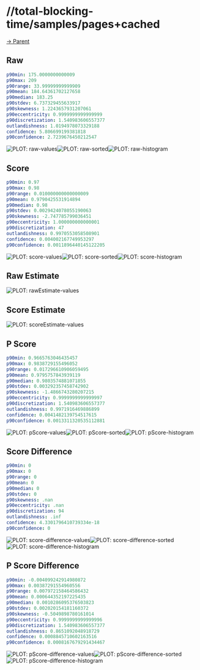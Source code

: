 
# //total-blocking-time/samples/pages+cached

[→ Parent](../..)


## Raw


```yaml
p90min: 175.0000000000009
p90max: 209
p90range: 33.99999999999909
p90mean: 184.64361702127658
p90median: 183.25
p90stdev: 6.737329455633917
p90skewness: 1.2243657931207061
p90eccentricity: 0.9999999999999999
p90discretization: 1.540983606557377
outlandishness: 1.0194978073329188
confidence: 5.806699199381818
p90confidence: 2.7239676450212547

```

![PLOT: raw-values](./raw/values.svg)![PLOT: raw-sorted](./raw/sorted.svg)![PLOT: raw-histogram](./raw/histogram.svg)
## Score


```yaml
p90min: 0.97
p90max: 0.98
p90range: 0.010000000000000009
p90mean: 0.9790425531914894
p90median: 0.98
p90stdev: 0.0029424078055190063
p90skewness: -2.747785799036451
p90eccentricity: 1.000000000000001
p90discretization: 47
outlandishness: 0.9970553058508901
confidence: 0.004002167749953297
p90confidence: 0.0011896440145122205

```

![PLOT: score-values](./score/values.svg)![PLOT: score-sorted](./score/sorted.svg)![PLOT: score-histogram](./score/histogram.svg)
## Raw Estimate

![PLOT: rawEstimate-values](./rawEstimate/values.svg)
## Score Estimate

![PLOT: scoreEstimate-values](./scoreEstimate/values.svg)
## P Score


```yaml
p90min: 0.9665763046435457
p90max: 0.9838729155496052
p90range: 0.017296610906059495
p90mean: 0.9795757843939119
p90median: 0.9803574881071855
p90stdev: 0.003292357458742902
p90skewness: -1.4866743280207215
p90eccentricity: 0.9999999999999997
p90discretization: 1.540983606557377
outlandishness: 0.9971916469886899
confidence: 0.0041482139754517615
p90confidence: 0.0013311320535112881

```

![PLOT: pScore-values](./pScore/values.svg)![PLOT: pScore-sorted](./pScore/sorted.svg)![PLOT: pScore-histogram](./pScore/histogram.svg)
## Score Difference


```yaml
p90min: 0
p90max: 0
p90range: 0
p90mean: 0
p90median: 0
p90stdev: 0
p90skewness: .nan
p90eccentricity: .nan
p90discretization: 94
outlandishness: .inf
confidence: 4.3301796410739334e-18
p90confidence: 0

```

![PLOT: score-difference-values](./score-difference/values.svg)![PLOT: score-difference-sorted](./score-difference/sorted.svg)![PLOT: score-difference-histogram](./score-difference/histogram.svg)
## P Score Difference


```yaml
p90min: -0.004099242914980872
p90max: 0.00387291554960556
p90range: 0.007972158464586432
p90mean: 0.000644352197225435
p90median: 0.0010286095376503823
p90stdev: 0.002020154181160372
p90skewness: -0.5049898780161014
p90eccentricity: 0.9999999999999996
p90discretization: 1.540983606557377
outlandishness: 0.8651092048918729
confidence: 0.0008845710602163516
p90confidence: 0.0008167679291434467

```

![PLOT: pScore-difference-values](./pScore-difference/values.svg)![PLOT: pScore-difference-sorted](./pScore-difference/sorted.svg)![PLOT: pScore-difference-histogram](./pScore-difference/histogram.svg)